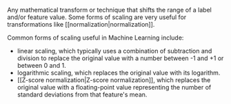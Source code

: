 
Any mathematical transform or technique that shifts the range of a label
and/or feature value. Some forms of scaling are very useful for transformations
like [[normalization|normalization]].

Common forms of scaling useful in Machine Learning include:

<ul>
<li>linear scaling, which typically uses a combination of subtraction and
division to replace the original value with a number between -1 and +1 or
between 0 and 1.</li>
<li>logarithmic scaling, which replaces the original value with its
logarithm.</li>
<li>[[Z-score normalization|Z-score normalization]], which replaces the
original value with a floating-point value representing the number of
standard deviations from that feature&#39;s mean.</li>
</ul>

